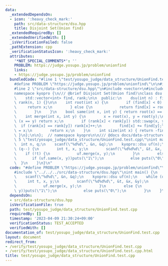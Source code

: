 ```yaml
---
data:
  _extendedDependsOn:
  - icon: ':heavy_check_mark:'
    path: src/data-structure/dsu.hpp
    title: Disjoint Set(Union find)
  _extendedRequiredBy: []
  _extendedVerifiedWith: []
  _isVerificationFailed: false
  _pathExtension: cpp
  _verificationStatusIcon: ':heavy_check_mark:'
  attributes:
    '*NOT_SPECIAL_COMMENTS*': ''
    PROBLEM: https://judge.yosupo.jp/problem/unionfind
    links:
    - https://judge.yosupo.jp/problem/unionfind
  bundledCode: "#line 1 \"test/yosupo_judge/data_structure/UnionFind.test.cpp\"\n\
    #define PROBLEM \"https://judge.yosupo.jp/problem/unionfind\"\n\n#include<iostream>\n\
    #line 2 \"src/data-structure/dsu.hpp\"\n#include <vector>\n#include <utility>\n\
    namespace kyopro {\n/// @brief Disjoint Set(Union find)\nclass dsu {\n  private:\n\
    \    std::vector<int> find, rank;\n\n  public:\n    dsu(int n) : find(n, -1),\
    \ rank(n, 1) {}\n\n    int root(int x) {\n        if (find[x] < 0) {\n       \
    \     return x;\n        } else {\n            return find[x] = root(find[x]);\n\
    \        }\n    }\n    bool same(int x, int y) { return root(x) == root(y); }\n\
    \    int merge(int x, int y) {\n        x = root(x), y = root(y);\n        if\
    \ (x == y) return x;\n        if (rank[x] < rank[y]) std::swap(x, y);\n      \
    \  if (rank[x] == rank[y]) rank[x]++;\n        find[x] += find[y];\n        find[y]\
    \ = x;\n        return x;\n    }\n    int size(int x) { return -find[root(x)];\
    \ }\n};\n\n};  // namespace kyopro\n\n/// @docs docs/data-structure/dsu.md\n#line\
    \ 5 \"test/yosupo_judge/data_structure/UnionFind.test.cpp\"\nint main() {\n  \
    \  int n, q;\n    scanf(\"%d%d\", &n, &q);\n    kyopro::dsu uf(n);\n    while\
    \ (q--) {\n        int t, x, y;\n        scanf(\"%d%d%d\", &t, &x, &y);\n    \
    \    if (!t) {\n            uf.merge(x, y);\n        }\n        else {\n     \
    \       if (uf.same(x, y))puts(\"1\");\n            else puts(\"0\");\n      \
    \  }\n    }\n}\n"
  code: "#define PROBLEM \"https://judge.yosupo.jp/problem/unionfind\"\n\n#include<iostream>\n\
    #include \"../../../src/data-structure/dsu.hpp\"\nint main() {\n    int n, q;\n\
    \    scanf(\"%d%d\", &n, &q);\n    kyopro::dsu uf(n);\n    while (q--) {\n   \
    \     int t, x, y;\n        scanf(\"%d%d%d\", &t, &x, &y);\n        if (!t) {\n\
    \            uf.merge(x, y);\n        }\n        else {\n            if (uf.same(x,\
    \ y))puts(\"1\");\n            else puts(\"0\");\n        }\n    }\n}"
  dependsOn:
  - src/data-structure/dsu.hpp
  isVerificationFile: true
  path: test/yosupo_judge/data_structure/UnionFind.test.cpp
  requiredBy: []
  timestamp: '2023-04-09 21:30:24+09:00'
  verificationStatus: TEST_ACCEPTED
  verifiedWith: []
documentation_of: test/yosupo_judge/data_structure/UnionFind.test.cpp
layout: document
redirect_from:
- /verify/test/yosupo_judge/data_structure/UnionFind.test.cpp
- /verify/test/yosupo_judge/data_structure/UnionFind.test.cpp.html
title: test/yosupo_judge/data_structure/UnionFind.test.cpp
---
```

